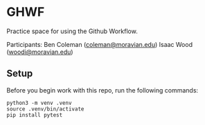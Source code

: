 
# GHWF

Practice space for using the Github Workflow.

Participants:
Ben Coleman (coleman@moravian.edu)
Isaac Wood (woodi@moravian.edu)


## Setup

Before you begin work with this repo, run the following commands:

```
python3 -m venv .venv
source .venv/bin/activate
pip install pytest
```

